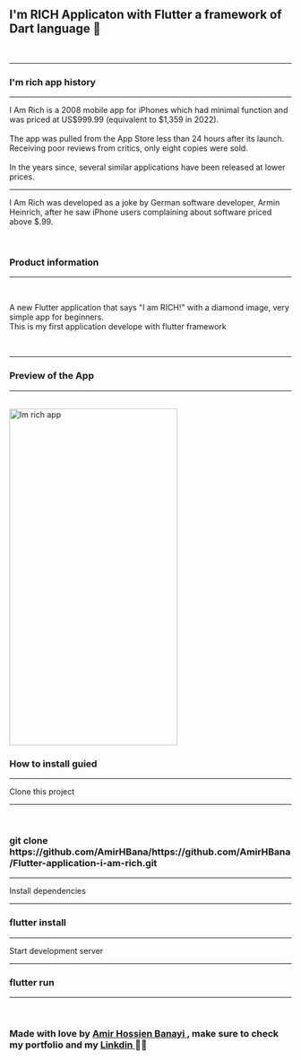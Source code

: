 <h2> I'm <strong> RICH Applicaton </strong> with Flutter a framework of Dart language 💎 </h2>

<br>
<hr>

<h3> I'm rich app history </h3>

<hr>

<p> I Am Rich is a 2008 mobile app for iPhones which had minimal function and was priced at US$999.99 (equivalent to $1,359 in 2022).<br><br>
  The app was pulled from the App Store less than 24 hours after its launch. Receiving poor reviews from critics, only eight copies were sold.<br><br>
  In the years since, several similar applications have been released at lower prices.<br>

  <hr>

  I Am Rich was developed as a joke by German software developer, Armin Heinrich, after he saw iPhone users complaining about software priced above $.99.

</p>

<br>

<h3> Product information </h3>
<hr>
<br>



<p> A new Flutter application that says "I am RICH!" with a diamond image, very simple app for beginners. <br>
    This is my first application develope with flutter framework
</p>

<br>
<hr>


<h3> Preview of the App </h3>

<hr>
<br>

<img src="https://private-user-images.githubusercontent.com/140143893/314195984-7f64b0de-e5a1-40ff-804c-6be30aecf7ac.png?jwt=eyJhbGciOiJIUzI1NiIsInR5cCI6IkpXVCJ9.eyJpc3MiOiJnaXRodWIuY29tIiwiYXVkIjoicmF3LmdpdGh1YnVzZXJjb250ZW50LmNvbSIsImtleSI6ImtleTUiLCJleHAiOjE3MTA4NzU0MTMsIm5iZiI6MTcxMDg3NTExMywicGF0aCI6Ii8xNDAxNDM4OTMvMzE0MTk1OTg0LTdmNjRiMGRlLWU1YTEtNDBmZi04MDRjLTZiZTMwYWVjZjdhYy5wbmc_WC1BbXotQWxnb3JpdGhtPUFXUzQtSE1BQy1TSEEyNTYmWC1BbXotQ3JlZGVudGlhbD1BS0lBVkNPRFlMU0E1M1BRSzRaQSUyRjIwMjQwMzE5JTJGdXMtZWFzdC0xJTJGczMlMkZhd3M0X3JlcXVlc3QmWC1BbXotRGF0ZT0yMDI0MDMxOVQxOTA1MTNaJlgtQW16LUV4cGlyZXM9MzAwJlgtQW16LVNpZ25hdHVyZT0zMTAyMDE2MWM1YzRhODM1YzFmOGJmOGE3MmFjYTExOWU3NDI3ZmU5YmU1OGQyZGQ4YjQ5MmNhMjkxMzAzMmQzJlgtQW16LVNpZ25lZEhlYWRlcnM9aG9zdCZhY3Rvcl9pZD0wJmtleV9pZD0wJnJlcG9faWQ9MCJ9.Yeo_6HJl03oFnP_nE4a1YmAMuU8gPmJqpQLXB1qMNEs" alt="Im rich app" width="300" height="600">

<br>

<h3> How to install guied </h3>
<hr>

<p> Clone this project </p>

<hr><br>

<h3> <strong> git clone https://github.com/AmirHBana/https://github.com/AmirHBana/Flutter-application-i-am-rich.git </strong></h3>

<hr>

<p> Install dependencies </p>

<hr>

<h3> <strong> flutter install </strong></h3>

<hr>

<p> Start development server </p>

<hr>

<h3> <strong> flutter run </strong></h3>

<hr>

<br>


<h3> <strong> Made with love by <a href="https://github.com/AmirHBana" > Amir Hossien Banayi </a>, make sure to check my portfolio and my <a href="https://www.linkedin.com/in/amirhossien-banayikhalilabad/"> Linkdin </a>  💜🚀 </strong></h3>
